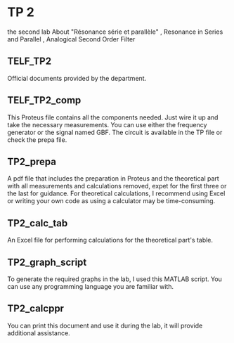 # TP 2 
the second lab About "Résonance série et parallèle" , Resonance in Series and Parallel , Analogical Second Order Filter

## TELF_TP2
Official documents provided by the department.

## TELF_TP2_comp
This Proteus file contains all the components needed. Just wire it up and take the necessary measurements. You can use either the frequency generator or the signal named GBF. The circuit is available in the TP file or check the prepa file.

## TP2_prepa
A pdf file that includes the preparation in Proteus and the theoretical part with all measurements and calculations removed, expet for the first three or the last for guidance. For theoretical calculations, I recommend using Excel or writing your own code as using a calculator may be time-consuming.

## TP2_calc_tab
An Excel file for performing calculations for the theoretical part's table.

## TP2_graph_script
To generate the required graphs in the lab, I used this MATLAB script. You can use any programming language you are familiar with.

## TP2_calcppr
You can print this document and use it during the lab, it will provide additional assistance.
